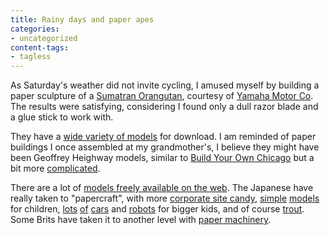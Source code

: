 ```yaml
---
title: Rainy days and paper apes
categories:
- uncategorized
content-tags:
- tagless
---
```


As Saturday's weather did not invite cycling, I amused myself by building a paper sculpture of a [Sumatran Orangutan][1], courtesy of [Yamaha Motor Co][2].  The results were satisfying, considering I found only a dull razor blade and a glue stick to work with.

   [1]: http://www.orangutans-sos.org/
   [2]: http://www.yamaha-motor.co.jp/global/entertainment/papercraft/animal/world/orang-utan/

They have a [wide variety of models][3] for download.  I am reminded of paper buildings I once assembled at my grandmother's, I believe they might have been Geoffrey Heighway models, similar to [Build Your Own Chicago][4] but a bit more [complicated][4].

   [3]: http://www.yamaha-motor.co.jp/global/entertainment/papercraft/
   [4]: http://www.bildrum.se/paper.htm

There are a lot of [models freely available on the web][5].  The Japanese have really taken to "papercraft", with more [corporate site candy][6], [simple][7] [models][8] for children, [lots][9] [of][10] [cars][11] and [robots][12] for bigger kids, and of course [trout][13].  Some Brits have taken it to another level with [paper machinery][14].

   [5]: http://freepapertoys.com/
   [6]: http://bj.canon.co.jp/english/3D-papercraft/
   [7]: http://www.lifeisart.co.jp/childcalendar/craft/craft-1.html
   [8]: http://www.sonicteam.com/chao/en/gift_papercraft.html
   [9]: http://www.autoko.com/papercraft/
   [10]: http://www.mitsubishi-fto.org/info/papercraft.htm
   [11]: http://www.s2000.com/papercraft.php
   [12]: http://www.1up.com/article2/0,2053,1553036,00.asp
   [13]: http://www.itow.com/amago/papercraft/papercraft.html
   [14]: http://www.flying-pig.co.uk/
